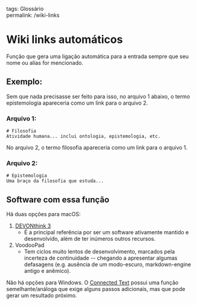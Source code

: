 tags: Glossário  
permalink: /wiki-links

# Wiki links automáticos  
  
Função que gera uma ligação automática para a entrada sempre que seu nome ou alias for mencionado.  
  
## Exemplo:  
  
Sem que nada precisasse ser feito para isso, no arquivo 1 abaixo, o termo epistemologia apareceria como um link para o arquivo 2. 
  
### Arquivo 1:  
```  
# Filosofia  
Atividade humana... inclui ontologia, epistemologia, etc.  
```  
No arquivo 2, o termo filosofia apareceria como um link para o arquivo 1.  

### Arquivo 2:  
```  
# Epistemologia  
Uma braço da filosofia que estuda...  
```  
  
## Software com essa função  
  
Há duas opções para macOS:  
  
1. [DEVONthink 3](https://paper.dropbox.com/doc/DEVONthink-3-3MT34xCHuXiUuYl6JP6DT)  
    - É a principal referência por ser um software ativamente mantido e desenvolvido, além de ter inúmeros outros recursos.  
2. VoodooPad  
    - Tem ciclos muito lentos de desenvolvimento, marcados pela incerteza de continuidade -- chegando a apresentar algumas defasagens (e.g. ausência de um modo-escuro, markdown-engine antigo e anêmico).  
  
Não há opções para Windows. O [Connected Text](https://paper.dropbox.com/doc/Connected-Text-h8LcQDqedwKWwKta1CGkK) possui uma função semelhante/análoga que exige alguns passos adicionais, mas que pode gerar um resultado próximo.  
  
  
